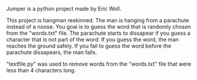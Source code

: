 Jumper is a python project made by Eric Woll.

This project is hangman reskinned. The man is hanging from a parachute instead of a noose. You goal is to guess the word that is randomly chosen from the "words.txt" file. The parachute starts to dissapear if you guess a character that is not part of the word. If you guess the word, the man reaches the ground safely. If you fail to guess the word before the parachute dissapears, the man falls.

"textfile.py" was used to remove words from the "words.txt" file that were less than 4 characters long.